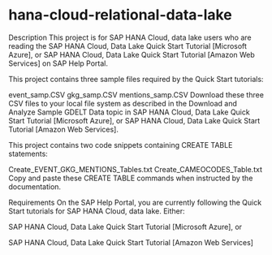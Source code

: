 # hana-cloud-relational-data-lake
Description
This project is for SAP HANA Cloud, data lake users who are reading the SAP HANA Cloud, Data Lake Quick Start Tutorial [Microsoft Azure], or SAP HANA Cloud, Data Lake Quick Start Tutorial [Amazon Web Services] on SAP Help Portal.

This project contains three sample files required by the Quick Start tutorials:

event_samp.CSV
gkg_samp.CSV
mentions_samp.CSV
Download these three CSV files to your local file system as described in the Download and Analyze Sample GDELT Data topic in SAP HANA Cloud, Data Lake Quick Start Tutorial [Microsoft Azure], or SAP HANA Cloud, Data Lake Quick Start Tutorial [Amazon Web Services].

This project contains two code snippets containing CREATE TABLE statements:

Create_EVENT_GKG_MENTIONS_Tables.txt
Create_CAMEOCODES_Table.txt
Copy and paste these CREATE TABLE commands when instructed by the documentation.

Requirements
On the SAP Help Portal, you are currently following the Quick Start tutorials for SAP HANA Cloud, data lake. Either:

SAP HANA Cloud, Data Lake Quick Start Tutorial [Microsoft Azure], or

SAP HANA Cloud, Data Lake Quick Start Tutorial [Amazon Web Services]
